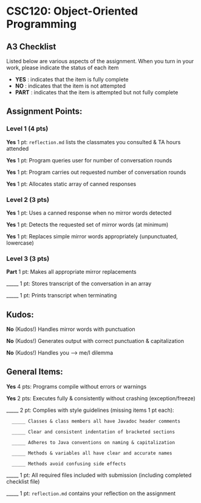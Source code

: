# CSC120: Object-Oriented Programming
## A3 Checklist

Listed below are various aspects of the assignment.  When you turn in your work, please indicate the status of each item

- **YES** : indicates that the item is fully complete
- **NO** : indicates that the item is not attempted
- **PART** : indicates that the item is attempted but not fully complete


## Assignment Points:

### Level 1 (4 pts)

**Yes** 1 pt: `reflection.md` lists the classmates you consulted & TA hours attended

**Yes** 1 pt: Program queries user for number of conversation rounds

**Yes** 1 pt: Program carries out requested number of conversation rounds

**Yes** 1 pt: Allocates static array of canned responses

### Level 2 (3 pts)

**Yes** 1 pt: Uses a canned response when no mirror words detected

**Yes** 1 pt: Detects the requested set of mirror words (at minimum)

**Yes** 1 pt: Replaces simple mirror words appropriately (unpunctuated, lowercase)

### Level 3 (3 pts)

**Part** 1 pt: Makes all appropriate mirror replacements

_____ 1 pt: Stores transcript of the conversation in an array

_____ 1 pt: Prints transcript when terminating

## Kudos:

**No** (Kudos!) Handles mirror words with punctuation

**No** (Kudos!) Generates output with correct punctuation & capitalization

**No** (Kudos!) Handles you --> me/I dilemma



## General Items:

**Yes** 4 pts: Programs compile without errors or warnings

**Yes** 2 pts: Executes fully & consistently without crashing (exception/freeze)

_____ 2 pt: Complies with style guidelines (missing items 1 pt each):

      _____ Classes & class members all have Javadoc header comments

      _____ Clear and consistent indentation of bracketed sections

      _____ Adheres to Java conventions on naming & capitalization

      _____ Methods & variables all have clear and accurate names

      _____ Methods avoid confusing side effects

_____ 1 pt: All required files included with submission (including completed checklist file)

_____ 1 pt: `reflection.md` contains your reflection on the assignment
